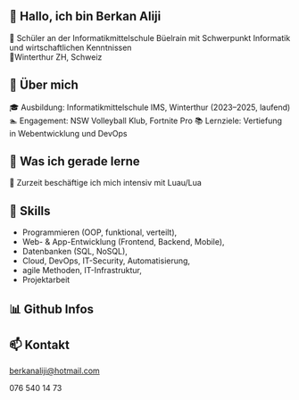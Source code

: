 ## 👋 Hallo, ich bin Berkan Aliji

🏫 Schüler an der Informatikmittelschule Büelrain mit Schwerpunkt Informatik und wirtschaftlichen Kenntnissen <br>
📍Winterthur ZH, Schweiz

## 💬 Über mich

🎓 Ausbildung: Informatikmittelschule IMS, Winterthur (2023–2025, laufend)
🏊 Engagement: NSW Volleyball Klub, Fortnite Pro
📚 Lernziele: Vertiefung in Webentwicklung und DevOps

## 🌱 Was ich gerade lerne

📜 Zurzeit beschäftige ich mich intensiv mit Luau/Lua

## 🎯 Skills

- Programmieren (OOP, funktional, verteilt),
- Web- & App-Entwicklung (Frontend, Backend, Mobile), 
- Datenbanken (SQL, NoSQL), 
- Cloud, DevOps, IT-Security, Automatisierung, 
- agile Methoden, IT-Infrastruktur, 
- Projektarbeit

## 📊 Github Infos

## 📫 Kontakt

berkanaliji@hotmail.com

076 540 14 73

<!--
**BerkanAliji/BerkanAliji** is a ✨ _special_ ✨ repository because its `README.md` (this file) appears on your GitHub profile.

Here are some ideas to get you started:

- 🔭 I’m currently working on ...
- 🌱 I’m currently learning ...
- 👯 I’m looking to collaborate on ...
- 🤔 I’m looking for help with ...
- 💬 Ask me about ...
- 📫 How to reach me: ...
- 😄 Pronouns: ...
- ⚡ Fun fact: ...
-->
